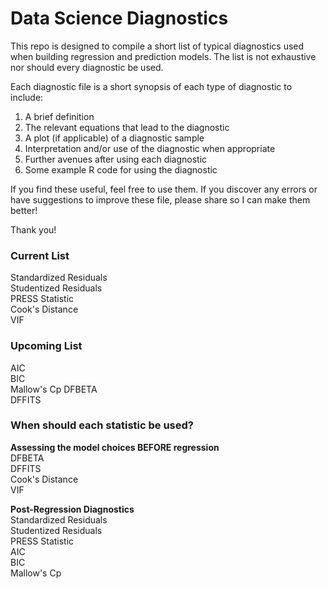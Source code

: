 # Data Science Diagnostics

This repo is designed to compile a short list of typical diagnostics used when building regression and prediction models. The list is not exhaustive nor should every diagnostic be used.  

Each diagnostic file is a short synopsis of each type of diagnostic to include:  
1. A brief definition  
2. The relevant equations that lead to the diagnostic  
3. A plot (if applicable) of a diagnostic sample  
4. Interpretation and/or use of the diagnostic when appropriate  
5. Further avenues after using each diagnostic  
6. Some example R code for using the diagnostic  

If you find these useful, feel free to use them. If you discover any errors or have suggestions to improve these file, please share so I can make them better!

Thank you!

### Current List  
Standardized Residuals  
Studentized Residuals  
PRESS Statistic  
Cook's Distance  
VIF  

### Upcoming List
AIC  
BIC  
Mallow's Cp 
DFBETA  
DFFITS  
 

### When should each statistic be used?
**Assessing the model choices BEFORE regression**  
DFBETA  
DFFITS  
Cook's Distance  
VIF  

**Post-Regression Diagnostics**  
Standardized Residuals  
Studentized Residuals  
PRESS Statistic  
AIC  
BIC  
Mallow's Cp

